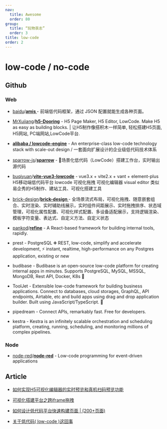 ```yaml
---
nav:
  title: Awesome
  order: 80
group:
  title: “玩物丧志”
  order: 3
title: low-code
order: 2
---
```


# low-code / no-code

## Github

### Web

- [baidu](https://github.com/baidu?type=source)/**[amis ](https://github.com/baidu/amis)**- 前端低代码框架，通过 JSON 配置就能生成各种页面。
- [MrXujiang](https://github.com/MrXujiang)/**[h5-Dooring](https://github.com/MrXujiang/h5-Dooring)** - H5 Page Maker, H5 Editor, LowCode. Make H5 as easy as building blocks. | 让H5制作像搭积木一样简单, 轻松搭建H5页面, H5网站, PC端网站,LowCode平台.
- **[alibaba / lowcode-engine](https://github.com/alibaba/lowcode-engine)** - An enterprise-class low-code technology stack with scale-out design / 一套面向扩展设计的企业级低代码技术体系
- [sparrow-js](https://github.com/sparrow-js)/**[sparrow](https://github.com/sparrow-js/sparrow)** - 🎉场景化低代码（LowCode）搭建工作台，实时输出源代码

- [buqiyuan](https://github.com/buqiyuan)/**[vite-vue3-lowcode](https://github.com/buqiyuan/vite-vue3-lowcode)** - vue3.x + vite2.x + vant + element-plus H5移动端低代码平台 lowcode 可视化拖拽 可视化编辑器 visual editor 类似易企秀的H5制作、建站工具、可视化搭建工具
- [brick-design](https://github.com/brick-design?type=source)/**[brick-design ](https://github.com/brick-design/brick-design)**- 全场景流式布局，可视化拖拽、随意嵌套组合、实时渲染、实时辅助线展示，实时组件间距展示、实时拖拽排序、状态域管理，可视化属性配置、可视化样式配置、多设备适配展示，支持逻辑渲染、模板字符变量、表达式、自定义方法、自定义状态
- [pankod](https://github.com/pankod?type=source)/**[refine](https://github.com/pankod/refine)** - A React-based framework for building internal tools, rapidly.

- prest - PostgreSQL ➕ REST, low-code, simplify and accelerate development, ⚡ instant, realtime, high-performance on any Postgres application, existing or new
- budibase - Budibase is an open-source low-code platform for creating internal apps in minutes. Supports PostgreSQL, MySQL, MSSQL, MongoDB, Rest API, Docker, K8s 🚀
- ToolJet - Extensible low-code framework for building business applications. Connect to databases, cloud storages, GraphQL, API endpoints, Airtable, etc and build apps using drag and drop application builder. Built using JavaScript/TypeScript. 🚀
- pipedream - Connect APIs, remarkably fast. Free for developers.
- kestra - Kestra is an infinitely scalable orchestration and scheduling platform, creating, running, scheduling, and monitoring millions of complex pipelines.

### Node

- [node-red](https://github.com/node-red?type=source)/**[node-red](https://github.com/node-red/node-red)** - Low-code programming for event-driven applications

## Article

- [如何实现H5可视化编辑器的实时预览和真机扫码预览功能](https://mp.weixin.qq.com/s/SDegBMDBrfR3kWNgZTMQEQ)

- [可视化搭建平台之跨iframe拖拽](https://mp.weixin.qq.com/s/VO90m2qH_SWeluE8J-Qlsw)
- [如何设计低代码平台快速构建页面 | (200+页面)](https://juejin.im/post/6855579207448133646?utm_source=gold_browser_extension)
- [关于低代码( low-code )这回事](https://juejin.im/post/6885973728489340936?utm_source=gold_browser_extension)